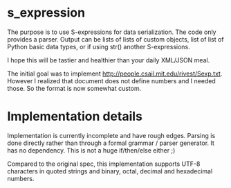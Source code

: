 # s_expression

The purpose is to use S-expressions for data serialization. The code
only provides a parser. Output can be lists of lists of custom objects,
list of list of Python basic data types, or if using str() another
S-expressions.

I hope this will be tastier and healthier than your daily XML/JSON meal.

The initial goal was to implement http://people.csail.mit.edu/rivest/Sexp.txt.
However I realized that document does not define numbers and I needed those. So
the format is now somewhat custom.

# Implementation details

Implementation is currently incomplete and have rough edges. Parsing is done
directly rather than through a formal grammar / parser generator.  It has no
dependency. This is not a huge if/then/else either ;)

Compared to the original spec, this implementation supports UTF-8 characters in
quoted strings and binary, octal, decimal and hexadecimal numbers.
